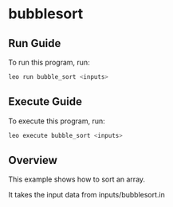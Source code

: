 # bubblesort

## Run Guide

To run this program, run:
```bash
leo run bubble_sort <inputs>
```

## Execute Guide

To execute this program, run:
```bash
leo execute bubble_sort <inputs>
```

## Overview

This example shows how to sort an array.

It takes the input data from inputs/bubblesort.in
